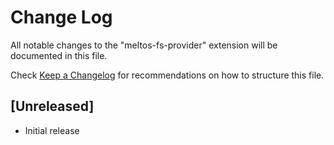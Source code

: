 # Change Log

All notable changes to the "meltos-fs-provider" extension will be documented in this file.

Check [Keep a Changelog](http://keepachangelog.com/) for recommendations on how to structure this file.

## [Unreleased]

- Initial release